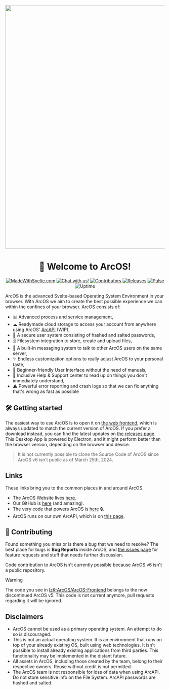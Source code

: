 <div align="center">
  
<p align="center">
    <a href="https://izk-arcos.nl/" target="_blank" rel="noopener">
        <img src="https://github.com/IzK-ArcOS/v6/assets/76709090/0121ffdb-bd9d-430d-b5d3-440fb569e297" width="768px"/>
    </a>
</p>
  
# 👋 Welcome to ArcOS!

[![MadeWithSvelte.com](https://madewithsvelte.com/storage/repo-shields/4407-shield.svg)](https://madewithsvelte.com/p/arcos/shield-link)
[![Chat with us!](https://img.shields.io/discord/1082383732637450320?label=Community&logo=discord)](https://discord.gg/S3fTadu88C)
[![Contributors](https://img.shields.io/github/contributors/IzK-ArcOS/ArcOS-Frontend)](https://github.com/IzK-ArcOS/ArcOS-Frontend/graphs/contributors)
[![Releases](https://raster.shields.io/github/v/release/IzK-ArcOS/ArcOS-Frontend.svg)](https://github.com/IzK-ArcOS/ArcOS-Frontend/releases)
[![Pulse](https://img.shields.io/github/commit-activity/m/IzK-ArcOS/ArcOS-Frontend)](https://github.com/badges/IzK-ArcOS/ArcOS-Frontend)
![Uptime](https://kuma.arcapi.nl/api/badge/7/status?label=Community+API)
  
</div>

ArcOS is the advanced Svelte-based Operating System Environment in your browser. With ArcOS we aim to create the best possible experience we can within the confines of your browser. ArcOS consists of:
- 📊 Advanced process and service management,
- ☁ Readymade cloud storage to access your account from anywhere using ArcOS' [ArcAPI](https://github.com/IzK-ArcOS/ArcOS-API-Rewritten) (WIP),
- 🔐 A secure user system consisting of hashed and salted passwords,
- 🗄 Filesystem integration to store, create and upload files,
- 📧 A built-in messaging system to talk to other ArcOS users on the same server,
- ✨ Endless customization options to really adjust ArcOS to your personal taste,
- 🐣 Beginner-friendly User Interface without the need of manuals,
- 🧾 Inclusive Help & Support center to read up on things you don't immediately understand,
- ⚠ Powerful error reporting and crash logs so that we can fix anything that's wrong as fast as possible

## 🛠 Getting started
The easiest way to use ArcOS is to open it on [the web frontend](https://web.izk-arcos.nl/), which is always updated to match the current version of ArcOS. If you prefer a download instead, you can find the latest updates on [the releases page](https://github.com/IzK-ArcOS/ArcOS-Frontend/releases). This Desktop App is powered by Electron, and it might perform better than the browser version, depending on the browser and device.

> It is not currently possible to clone the Source Code of ArcOS since ArcOS v6 isn't public as of March 25th, 2024.

## Links

These links bring you to the common places in and around ArcOS.

- The ArcOS Website lives [here](https://izk-arcos.nl).
- Our GitHub is [here](https://github.com/IzK-ArcOS) (and amazing).
- The very code that powers ArcOS is [here](https://github.com/IzK-ArcOS/v6) 🔒.
- ArcOS runs on our own ArcAPI, which is on [this page](https://github.com/IzK-ArcOS/ArcOS-API-Rewritten).

## 💪 Contributing
Found something you miss or is there a bug that we need to resolve? The best place for bugs is **Bug Reports** inside ArcOS, and [the issues page](https://github.com/IzK-ArcOS/ArcOS-Frontend/issues) for feature requests and stuff that needs further discussion.

Code contribution to ArcOS isn't currently possible because ArcOS v6 isn't a public repository.

> [!WARNING]
> The code you see in [IzK-ArcOS/ArcOS-Frontend](https://github.com/IzK-ArcOS/ArcOS-Frontend) belongs to the now discontinued ArcOS v5. This code is not current anymore, pull requests regarding it will be ignored.

## Disclaimers
- ArcOS cannot be used as a primary operating system. An attempt to do so is discouraged.
- This is not an actual operating system. It is an environment that runs on top of your already existing OS, built using web technologies. It isn't possible to install already existing applications from third parties. This functionality may be implemented in the distant future.
- All assets in ArcOS, including those created by the team, belong to their respective owners. Reuse without credit is not permitted.
- The ArcOS team is not responsible for loss of data when using ArcAPI. Do not store sensitive info on the File System. ArcAPI passwords are hashed and salted.
